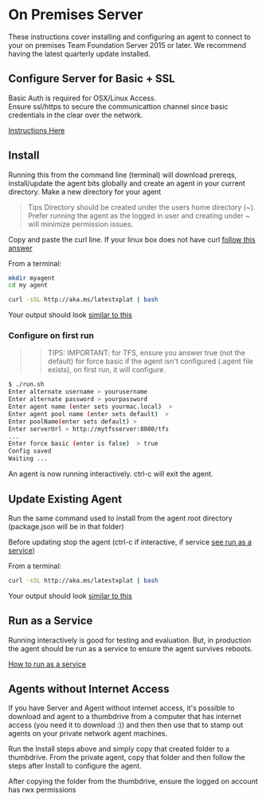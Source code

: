 # On Premises Server

These instructions cover installing and configuring an agent to connect to your on premises Team Foundation Server 2015 or later.  We recommend having the latest quarterly update installed.

## Configure Server for Basic + SSL

Basic Auth is required for OSX/Linux Access.  
Ensure ssl/https to secure the communicattion channel since basic credentials in the clear over the network.

[Instructions Here](https://github.com/Microsoft/tfs-cli/blob/master/docs/configureBasicAuth.md)

## Install

Running this from the command line (terminal) will download prereqs, install/update the agent bits globally and create an agent in your current directory.  Make a new directory for your agent

> Tips 
> Directory should be created under the users home directory (~).  
> Prefer running the agent as the logged in user and creating under ~ will minimize permission issues.

Copy and paste the curl line.  If your linux box does not have curl [follow this answer](http://askubuntu.com/questions/259681/the-program-curl-is-currently-not-installed)

From a terminal:
```bash
mkdir myagent
cd my agent

curl -sSL http://aka.ms/latestxplat | bash
```
Your output should look [similar to this](sampleoutput.md)

### Configure on first run

>> TIPS:
>> IMPORTANT: for TFS, ensure you answer true (not the default) for force basic
>> if the agent isn't configured (.agent file exists), on first run, it will configure.

```bash
$ ./run.sh
Enter alternate username > yourusername
Enter alternate password > yourpassword
Enter agent name (enter sets yourmac.local)  > 
Enter agent pool name (enter sets default)  > 
Enter poolName(enter sets default) > 
Enter serverUrl > http://mytfsserver:8080/tfs
...
Enter force basic (enter is false)  > true
Config saved
Waiting ...
```

An agent is now running interactively.  ctrl-c will exit the agent.

## Update Existing Agent

Run the same command used to install from the agent root directory (package.json will be in that folder)

Before updating stop the agent (ctrl-c if interactive, if service [see run as a service](service.md))

From a terminal:
```bash
curl -sSL http://aka.ms/latestxplat | bash
```
Your output should look [similar to this](sampleoutput.md)

## Run as a Service

Running interactively is good for testing and evaluation.  But, in production the agent should be run as a service
to ensure the agent survives reboots.

[How to run as a service](docs/service.md)


## Agents without Internet Access

If you have Server and Agent without internet access, it's possible to download and agent to a thumbdrive from a computer that has internet access (you need it to download :)) and then then use that to stamp out agents on your private network agent machines.

Run the Install steps above and simply copy that created folder to a thumbdrive.  From the private agent, copy that folder and then follow the steps after Install to configure the agent.

After copying the folder from the thumbdrive, ensure the logged on account has rwx permissions
